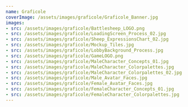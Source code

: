 ```yaml
---
name: Graficole
coverImage: /assets/images/graficole/Graficole_Banner.jpg
images:
- src: /assets/images/graficole/Battlesheep_LOGO.png
- src: /assets/images/graficole/LoadingScreen_Process_02.jpg
- src: /assets/images/graficole/Sheep_ExpressionsChart_02.jpg
- src: /assets/images/graficole/Mockup_Tiles.jpg
- src: /assets/images/graficole/LobbyBackground_Process.jpg
- src: /assets/images/graficole/GameLOGO.png
- src: /assets/images/graficole/MaleCharacter_Concepts_01.jpg
- src: /assets/images/graficole/MaleCharacter_Colorpalettes.jpg
- src: /assets/images/graficole/MaleCharacter_Colorpalettes_02.jpg
- src: /assets/images/graficole/Male_Avatar_Faces.jpg
- src: /assets/images/graficole/Female_Avatar_Faces.jpg
- src: /assets/images/graficole/FemaleCharacter_Concepts_01.jpg
- src: /assets/images/graficole/FemaleCharacter_Colorpalettes.jpg
---
```

